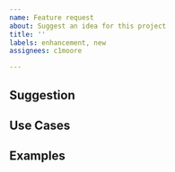 ```yaml
---
name: Feature request
about: Suggest an idea for this project
title: ''
labels: enhancement, new
assignees: c1moore

---
```


## Suggestion
<!-- A summary of the feature requested. -->

## Use Cases
<!--
What do you want to use this for?
What shortcomings exist with current approaches?
-->

## Examples
<!-- Provide an example of how this would be used -->
